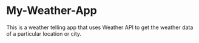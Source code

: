 # My-Weather-App
This is a weather telling app that uses Weather API to get the weather data of a particular location or city.
